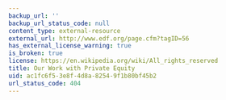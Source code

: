 ```yaml
---
backup_url: ''
backup_url_status_code: null
content_type: external-resource
external_url: http://www.edf.org/page.cfm?tagID=56
has_external_license_warning: true
is_broken: true
license: https://en.wikipedia.org/wiki/All_rights_reserved
title: Our Work with Private Equity
uid: ac1fc6f5-3e8f-4d8a-8254-9f1b80bf45b2
url_status_code: 404
---
```


